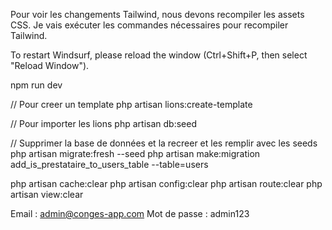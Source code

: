 Pour voir les changements Tailwind, nous devons recompiler les assets CSS. Je vais exécuter les commandes nécessaires pour recompiler Tailwind.

To restart Windsurf, please reload the window (Ctrl+Shift+P, then select "Reload Window").

npm run dev

// Pour creer un template
php artisan lions:create-template

// Pour importer les lions
php artisan db:seed

// Supprimer la base de données et la recreer et les remplir avec les seeds
php artisan migrate:fresh --seed
php artisan make:migration add_is_prestataire_to_users_table --table=users

php artisan cache:clear
php artisan config:clear
php artisan route:clear
php artisan view:clear

Email : admin@conges-app.com
Mot de passe : admin123